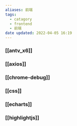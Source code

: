 ```yaml
---
aliases: 前端
tags:
  - catagory
  - frontend
  - 前端
date updated: 2022-04-05 16:19
---
```


### [[antv_x6]]

### [[axios]]

### [[chrome-debug]]

### [[css]]

### [[echarts]]

### [[highlightjs]]
